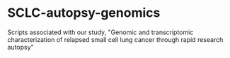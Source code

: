 # SCLC-autopsy-genomics
Scripts associated with our study, "Genomic and transcriptomic characterization of relapsed small cell lung cancer through rapid research autopsy"
